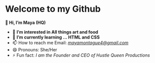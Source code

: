 # Welcome to my Github
**👋 Hi, I’m Maya (HQ)**
- 👀 **I’m interested in All things art and food**
- 🌱 **I’m currently learning ... HTML and CSS**
- 📫 How to reach me Email: *mayamontague4@gmail.com*
- 😄 Pronouns: She/Her
- ⚡ Fun fact: *I am the Founder and CEO of Hustle Queen Productions*

<!---
hturayam11/hturayam11 is a ✨ special ✨ repository because its `README.md` (this file) appears on your GitHub profile.
You can click the Preview link to take a look at your changes.
--->
